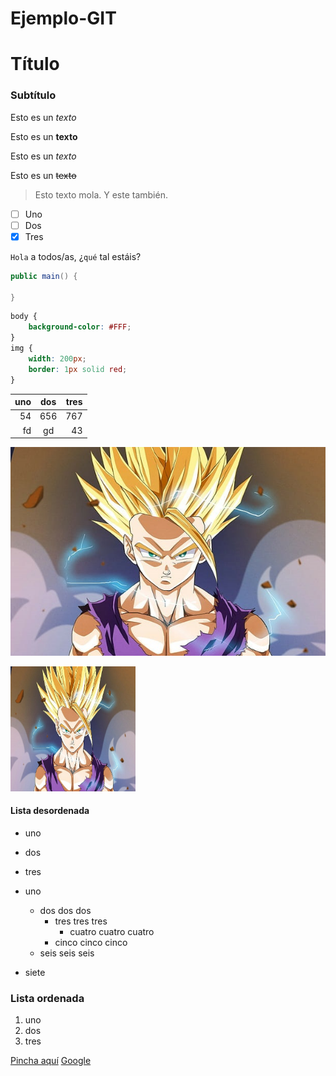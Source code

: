 # Ejemplo-GIT

# Título <!-- # para poner "h1". ## para h2. ### para h3... -->

### Subtítulo

Esto es un *texto*

Esto es un **texto**

Esto es un $texto$

Esto es un ~~texto~~

> Esto texto mola.
> Y este también.

- [ ] Uno
- [ ] Dos
- [x] Tres

`Hola` a todos/as, ¿`qué` tal estáis? <!--Si ponemos, al lado de la P, las comillas, se pone en cursiva-->

``` java 
public main() {

}
```
```css
body {
    background-color: #FFF;
}
img {
    width: 200px;
    border: 1px solid red;
}
```
<!--Si pongo, con las comillas anteriores, dos líneas de 3, se crea un bloque de contenido. Si al lado ponemos java, html, css... se colorea con sus colores-->

|uno|dos|tres|
|--:|:-:|--:|
|54|656|767|
fd|gd|43

![JesúsCruz](Gohan%20SS2.jpg)

<img src="Gohan SS2.jpg" width="200" height="200">


#### **Lista desordenada**

* uno
* dos
* tres

* uno
    * dos dos dos
        * tres tres tres
            * cuatro cuatro cuatro
        * cinco cinco cinco
    * seis seis seis
* siete
### **Lista ordenada**

1. uno
1. dos
1. tres

[Pincha aquí](enlace.md)
[Google](https://www.google.es)
